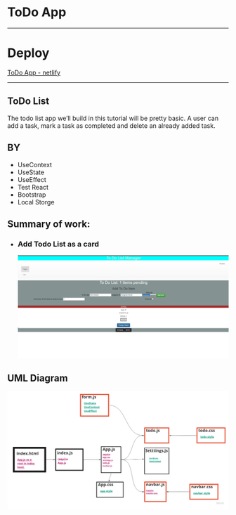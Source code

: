 # **ToDo App**

---

# **Deploy**
[ToDo App - netlify](https://todo-app-v06.netlify.app/)

---

## **ToDo List**
The todo list app we’ll build in this tutorial will be pretty basic. A user can add a task, mark a task as completed and delete an already added task. 

## **BY**
- UseContext
- UseState
- UseEffect
- Test React
- Bootstrap
- Local Storge

## **Summary of work:**
- ### **Add Todo List as a card**
   ![](./todo_app/asset/app-v03.png)



## **UML Diagram**
![](./todo_app/asset/UML.jpg)
